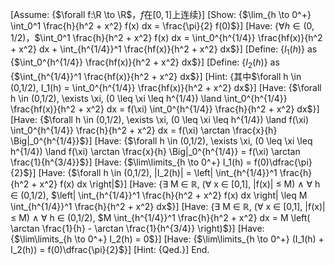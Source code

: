 [Assume: {$\forall f:\R \to \R$，$f$在$[0,1]$上连续}]
[Show: {$\lim_{h \to 0^+} \int_0^1 \frac{h}{h^2 + x^2} f(x) dx = \frac{\pi}{2} f(0)$}]
[Have: {$\forall h \in (0,1/2)$，$\int_0^1 \frac{h}{h^2 + x^2} f(x) dx = \int_0^{h^{1/4}} \frac{hf(x)}{h^2 + x^2} dx + \int_{h^{1/4}}^1 \frac{hf(x)}{h^2 + x^2} dx$}]
[Define: {$I_1(h)$} as {$\int_0^{h^{1/4}} \frac{hf(x)}{h^2 + x^2} dx$}]
[Define: {$I_2(h)$} as {$\int_{h^{1/4}}^1 \frac{hf(x)}{h^2 + x^2} dx$}]
[Hint: {其中$\forall h \in (0,1/2), I_1(h) = \int_0^{h^{1/4}} \frac{hf(x)}{h^2 + x^2} dx$}]
[Have: {$\forall h \in (0,1/2), \exists \xi, (0 \leq \xi \leq h^{1/4}) \land \int_0^{h^{1/4}} \frac{hf(x)}{h^2 + x^2} dx = f(\xi) \int_0^{h^{1/4}} \frac{h}{h^2 + x^2} dx$}]
[Have: {$\forall h \in (0,1/2), \exists \xi, (0 \leq \xi \leq h^{1/4}) \land f(\xi) \int_0^{h^{1/4}} \frac{h}{h^2 + x^2} dx = f(\xi) \arctan \frac{x}{h} \Big|_0^{h^{1/4}}$}]
[Have: {$\forall h \in (0,1/2), \exists \xi, (0 \leq \xi \leq h^{1/4}) \land f(\xi) \arctan \frac{x}{h} \Big|_0^{h^{1/4}} = f(\xi) \arctan \frac{1}{h^{3/4}}$}]
[Have: {$\lim\limits_{h \to 0^+} I_1(h) = f(0)\dfrac{\pi}{2}$}]
[Have: {$\forall h \in (0,1/2), |I_2(h)| = \left| \int_{h^{1/4}}^1 \frac{h}{h^2 + x^2} f(x) dx \right|$}]
[Have: {∃ M ∈ ℝ, (∀ x ∈ [0,1], |f(x)| ≤ M) ∧ ∀ h ∈ (0,1/2), $\left| \int_{h^{1/4}}^1 \frac{h}{h^2 + x^2} f(x) dx \right| \leq M \int_{h^{1/4}}^1 \frac{h}{h^2 + x^2} dx$}]
[Have: {∃ M ∈ ℝ, (∀ x ∈ [0,1], |f(x)| ≤ M) ∧ ∀ h ∈ (0,1/2), $M \int_{h^{1/4}}^1 \frac{h}{h^2 + x^2} dx = M \left( \arctan \frac{1}{h} - \arctan \frac{1}{h^{3/4}} \right)$}]
[Have: {$\lim\limits_{h \to 0^+} I_2(h) = 0$}]
[Have: {$\lim\limits_{h \to 0^+} (I_1(h) + I_2(h)) = f(0)\dfrac{\pi}{2}$}]
[Hint: {Qed.}]
End.

